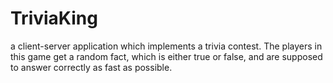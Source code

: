 # TriviaKing
a client-server application which implements a trivia contest. The players in this game get a random fact, which is either true or false, and are supposed to answer correctly as fast as possible.
